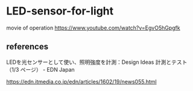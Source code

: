 # LED-sensor-for-light

movie of operation https://www.youtube.com/watch?v=EgvO5hGpgfk

## references

LEDを光センサーとして使い、照明強度を計測：Design Ideas 計測とテスト（1/3 ページ） - EDN Japan

https://edn.itmedia.co.jp/edn/articles/1602/19/news055.html
